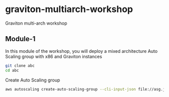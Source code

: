 # graviton-multiarch-workshop
Graviton multi-arch workshop
## Module-1

In this module of the workshop, you will deploy a mixed architecture Auto Scaling group with x86 and Graviton instances
```bash
git clone abc
cd abc
```

Create Auto Scaling group
```bash
aws autoscaling create-auto-scaling-group --cli-input-json file://asg.json
```
